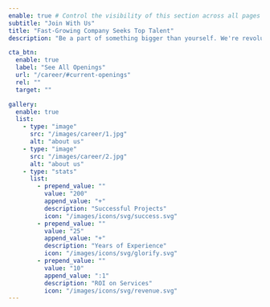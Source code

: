 ```yaml
---
enable: true # Control the visibility of this section across all pages where it is used
subtitle: "Join With Us"
title: "Fast-Growing Company Seeks Top Talent"
description: "Be a part of something bigger than yourself. We're revolutionizing the business consulting industry, and we're looking for passionate and talented individuals to join our team."

cta_btn:
  enable: true
  label: "See All Openings"
  url: "/career/#current-openings"
  rel: ""
  target: ""

gallery:
  enable: true
  list:
    - type: "image"
      src: "/images/career/1.jpg"
      alt: "about us"
    - type: "image"
      src: "/images/career/2.jpg"
      alt: "about us"
    - type: "stats"
      list:
        - prepend_value: ""
          value: "200"
          append_value: "+"
          description: "Successful Projects"
          icon: "/images/icons/svg/success.svg"
        - prepend_value: ""
          value: "25"
          append_value: "+"
          description: "Years of Experience"
          icon: "/images/icons/svg/glorify.svg"
        - prepend_value: ""
          value: "10"
          append_value: ":1"
          description: "ROI on Services"
          icon: "/images/icons/svg/revenue.svg"
---
```


